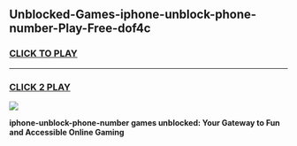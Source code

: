 
## Unblocked-Games-iphone-unblock-phone-number-Play-Free-dof4c
<h3>
<a href="https://premium76.site?title=iphone-unblock-phone-number&ref=18A1">CLICK TO PLAY</a></h3>
<hr>

<h3>
<a href="https://premium76.site?title=iphone-unblock-phone-number&ref=18A1">CLICK 2 PLAY</a>
  
</h3>

<a href="https://premium76.site?title=iphone-unblock-phone-number&ref=18A1"><img src="https://clearcache.store/games.png"></a>


**iphone-unblock-phone-number games unblocked: Your Gateway to Fun and Accessible Online Gaming**
